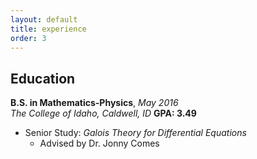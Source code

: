 ```yaml
---
layout: default
title: experience
order: 3
---
```


## Education

**B.S. in Mathematics-Physics**, _May 2016_ <br>
_The College of Idaho, Caldwell, ID_ **GPA: 3.49**<br> 
+ Senior Study: _Galois Theory for Differential Equations_
	+ Advised by Dr. Jonny Comes

<!-- ## Professional Experience

## Community Involvement

## Additional Training

## Awards

## References -->


